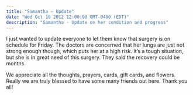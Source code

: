 ```yaml
---
title: "Samantha — Update"
date: "Wed Oct 10 2012 12:00:00 GMT-0400 (EDT)"
description: "Samantha - Update on her condition and progress"
---
```


I just wanted to update everyone to let them know that surgery is on schedule for Friday. The doctors are concerned that her lungs are just not strong enough though, which puts her at a high risk. It’s a tough situation, but she is in great need of this surgery. They said the recovery could be months.

We appreciate all the thoughts, prayers, cards, gift cards, and flowers. Really we are truly blessed to have some many friends out here. Thank you all!
